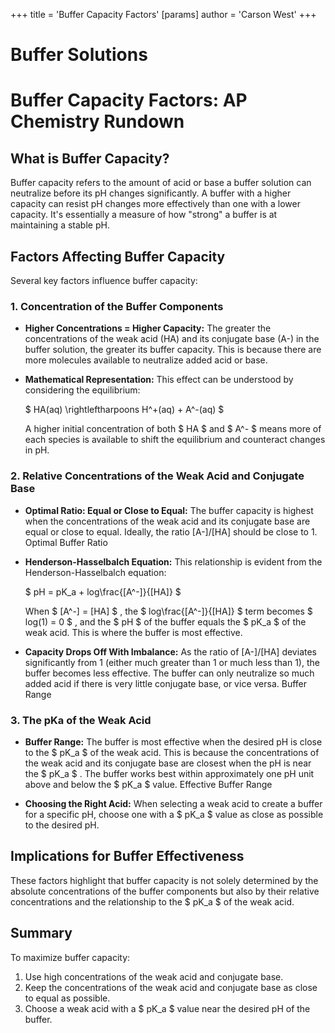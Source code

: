 +++
 title = 'Buffer Capacity Factors'
[params]
	author = 'Carson West'
+++

# Buffer Solutions
# Buffer Capacity Factors: AP Chemistry Rundown

## What is Buffer Capacity?

Buffer capacity refers to the amount of acid or base a buffer solution can neutralize before its pH changes significantly. A buffer with a higher capacity can resist pH changes more effectively than one with a lower capacity. It's essentially a measure of how "strong" a buffer is at maintaining a stable pH.

## Factors Affecting Buffer Capacity

Several key factors influence buffer capacity:

### 1. Concentration of the Buffer Components

*   **Higher Concentrations = Higher Capacity:** The greater the concentrations of the weak acid (HA) and its conjugate base (A-) in the buffer solution, the greater its buffer capacity. This is because there are more molecules available to neutralize added acid or base.

*   **Mathematical Representation:** This effect can be understood by considering the equilibrium:

     $ HA(aq) \rightleftharpoons H^+(aq) + A^-(aq) $ 

    A higher initial concentration of both  $ HA $  and  $ A^- $  means more of each species is available to shift the equilibrium and counteract changes in pH.

### 2. Relative Concentrations of the Weak Acid and Conjugate Base

*   **Optimal Ratio: Equal or Close to Equal:** The buffer capacity is highest when the concentrations of the weak acid and its conjugate base are equal or close to equal. Ideally, the ratio [A-]/[HA] should be close to 1. Optimal Buffer Ratio

*   **Henderson-Hasselbalch Equation:** This relationship is evident from the Henderson-Hasselbalch equation:

     $ pH = pK_a + log\frac{[A^-]}{[HA]} $ 

    When  $ [A^-] = [HA] $ , the  $ log\frac{[A^-]}{[HA]} $  term becomes  $ log(1) = 0 $ , and the  $ pH $  of the buffer equals the  $ pK_a $  of the weak acid. This is where the buffer is most effective.

*   **Capacity Drops Off With Imbalance:** As the ratio of [A-]/[HA] deviates significantly from 1 (either much greater than 1 or much less than 1), the buffer becomes less effective. The buffer can only neutralize so much added acid if there is very little conjugate base, or vice versa.
    Buffer Range

### 3. The pKa of the Weak Acid

*   **Buffer Range:** The buffer is most effective when the desired pH is close to the  $ pK_a $  of the weak acid. This is because the concentrations of the weak acid and its conjugate base are closest when the pH is near the  $ pK_a $ .  The buffer works best within approximately one pH unit above and below the  $ pK_a $  value. Effective Buffer Range

*   **Choosing the Right Acid:** When selecting a weak acid to create a buffer for a specific pH, choose one with a  $ pK_a $  value as close as possible to the desired pH.

## Implications for Buffer Effectiveness

These factors highlight that buffer capacity is not solely determined by the absolute concentrations of the buffer components but also by their relative concentrations and the relationship to the  $ pK_a $  of the weak acid.

## Summary

To maximize buffer capacity:

1.  Use high concentrations of the weak acid and conjugate base.
2.  Keep the concentrations of the weak acid and conjugate base as close to equal as possible.
3.  Choose a weak acid with a  $ pK_a $  value near the desired pH of the buffer.

